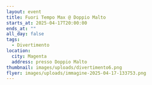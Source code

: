 ```yaml
---
layout: event
title: Fuori Tempo Max @ Doppio Malto
starts_at: 2025-04-17T20:00:00
ends_at: ""
all_day: false
tags:
  - Divertimento
location:
  city: Magenta
  address: presso Doppio Malto
thumbnail: images/uploads/divertimento6.png
flyer: images/uploads/immagine-2025-04-17-133753.png
---
```

